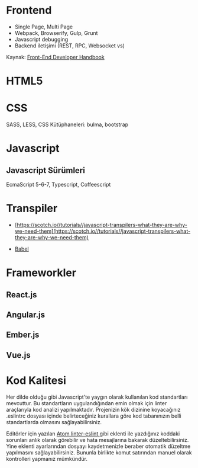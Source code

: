 # Frontend

* Single Page, Multi Page
* Webpack, Browserify, Gulp, Grunt
* Javascript debugging
* Backend iletişimi \(REST, RPC, Websocket vs\)

Kaynak: [Front-End Developer Handbook](http://www.frontendhandbook.com/)

# HTML5

# CSS

SASS, LESS, CSS Kütüphaneleri: bulma, bootstrap

# Javascript

## Javascript Sürümleri

EcmaScript 5-6-7, Typescript, Coffeescript


# Transpiler

* [https://scotch.io//tutorials//javascript-transpilers-what-they-are-why-we-need-them](https://scotch.io//tutorials//javascript-transpilers-what-they-are-why-we-need-them)

* [Babel](https://babeljs.io/)

# Frameworkler

## React.js

## Angular.js

## Ember.js

## Vue.js

# Kod Kalitesi

Her dilde olduğu gibi Javascript'te yaygın olarak kullanılan kod standartları mevcuttur. Bu standartların uygulandığından emin olmak için linter araçlarıyla kod analizi yapılmaktadır. Projenizin kök dizinine koyacağınız .eslintrc dosyası içinde belirteceğiniz kurallara göre kod tabanınızın belli standartlarda olmasını sağlayabilirsiniz.

Editörler için yazılan [Atom linter-eslint ](https://atom.io/packages/linter-eslint)gibi eklenti ile yazdığınız koddaki sorunları anlık olarak görebilir ve hata mesajlarına bakarak düzeltebilirsiniz. Yine eklenti ayarlarından dosyayı kaydetmenizle beraber otomatik düzeltme yapılmasını sağlayabilirsiniz. Bununla birlikte komut satırından manuel olarak kontrolleri yapmanız mümkündür.

